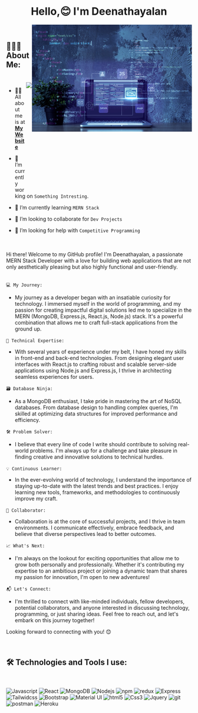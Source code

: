 <h1 align="center">Hello,😊 I'm Deenathayalan</h1>



<div align="center">
  <img src ="./banner.jpg" height="290px" align="right" />
  
</div>

 <br/>

## 👨🏻‍💻 About Me:
 <br/>

<img  src="./sidebar.jpg" height="290px" align="right" />

- 🙋‍♂️ All about me is at **[My Website](https://thayalan.netlify.app)**

- 🔭 I’m currently working on `Something Intresting`.

- 🌱 I’m currently learning `MERN Stack`

- 👯 I’m looking to collaborate for `Dev Projects`

- 🤔 I’m looking for help with `Competitive Programming`

 <br/>
 <br/>
Hi there! Welcome to my GitHub profile! I'm Deenathayalan, a passionate MERN Stack Developer with a love for building web applications that are not only aesthetically pleasing but also highly functional and user-friendly.
 <br/>
 <br/>

 
`💻 My Journey:`
- My journey as a developer began with an insatiable curiosity for technology. I immersed myself in the world of programming, and my passion for creating impactful digital solutions led me to specialize in the MERN (MongoDB, Express.js, React.js, Node.js) stack. It's a powerful combination that allows me to craft full-stack applications from the ground up.


`🚀 Technical Expertise:`
- With several years of experience under my belt, I have honed my skills in front-end and back-end technologies. From designing elegant user interfaces with React.js to crafting robust and scalable server-side applications using Node.js and Express.js, I thrive in architecting seamless experiences for users.

 
`🗃️ Database Ninja:`
- As a MongoDB enthusiast, I take pride in mastering the art of NoSQL databases. From database design to handling complex queries, I'm skilled at optimizing data structures for improved performance and efficiency.

 
`🛠️ Problem Solver:`
- I believe that every line of code I write should contribute to solving real-world problems. I'm always up for a challenge and take pleasure in finding creative and innovative solutions to technical hurdles.

 
`💡 Continuous Learner:`
- In the ever-evolving world of technology, I understand the importance of staying up-to-date with the latest trends and best practices. I enjoy learning new tools, frameworks, and methodologies to continuously improve my craft.

 
`🤝 Collaborator:`
- Collaboration is at the core of successful projects, and I thrive in team environments. I communicate effectively, embrace feedback, and believe that diverse perspectives lead to better outcomes.

 
`📈 What's Next:`
- I'm always on the lookout for exciting opportunities that allow me to grow both personally and professionally. Whether it's contributing my expertise to an ambitious project or joining a dynamic team that shares my passion for innovation, I'm open to new adventures!

 
`📬 Let's Connect:`
- I'm thrilled to connect with like-minded individuals, fellow developers, potential collaborators, and anyone interested in discussing technology, programming, or just sharing ideas. Feel free to reach out, and let's embark on this journey together!

Looking forward to connecting with you! 😊

 <br/>

## 🛠️ Technologies and Tools I use:
 <br/>

<p>
<img alt="Javascript" src="https://img.shields.io/badge/JavaScript-323330?style=for-the-badge&logo=javascript&logoColor=F7DF1E"  height="25px"/>
<img alt="React" src="https://img.shields.io/badge/React-20232A?style=for-the-badge&logo=react&logoColor=61DAFB" height="25px"/>
<img alt="MongoDB" src="https://img.shields.io/badge/-MongoDB-13aa52?style=flat-square&logo=mongodb&logoColor=white"  height="25px"/>
<img alt="Nodejs" src="https://img.shields.io/badge/-Nodejs-43853d?style=flat-square&logo=Node.js&logoColor=white"  height="25px"/>
<img alt="npm" src="https://img.shields.io/badge/NPM-%23000000.svg?style=for-the-badge&logo=npm&logoColor=white" height="25px"/>
<img alt="redux" src="https://img.shields.io/badge/-Redux-764ABC?style=flat-square&logo=redux&logoColor=white" height="25px"/>
 <img alt="Express" src="https://img.shields.io/badge/express.js-%23404d59.svg?style=for-the-badge&logo=express&logoColor=%2361DAFB" height="25px"/>
<img alt="Tailwidcss" src="https://img.shields.io/badge/Tailwind_CSS-38B2AC?style=for-the-badge&logo=tailwind-css&logoColor=white" height="25px"/>
<img alt="Bootstrap" src="https://img.shields.io/badge/Bootstrap-563D7C?style=for-the-badge&logo=bootstrap&logoColor=white" height="25px"/>
<img alt="Material UI" src="https://img.shields.io/badge/Material--UI-0081CB?style=for-the-badge&logo=material-ui&logoColor=white" height="25px"/>
<img alt="html5" src="https://img.shields.io/badge/HTML5-E34F26?style=for-the-badge&logo=html5&logoColor=white" height="25px"/>
<img alt="Css3" src="https://img.shields.io/badge/CSS3-1572B6?style=for-the-badge&logo=css3&logoColor=white" height="25px"/>
<img alt="Jquery" src="https://img.shields.io/badge/jquery-%230769AD.svg?style=for-the-badge&logo=jquery&logoColor=white" height="25px"/>
<img alt="git" src="https://img.shields.io/badge/-Git-F05032?style=flat-square&logo=git&logoColor=white" height="25px"/>
 <img alt="postman" src="https://img.shields.io/badge/-Postman-00C7B7?style=flat-square&logo=postman&logoColor=white" height="25px"/>
 <img alt="Heroku" src="https://img.shields.io/badge/-Heroku-430098?style=flat-square&logo=heroku&logoColor=white" height="25px"/>
</p>

<!-- ## ❤️ Let's get connected:

<p>  <a href="#" target="_blank"><img alt="LinkedIn" src="https://img.shields.io/badge/linkedin-%230077B5.svg?&style=for-the-badge&logo=linkedin&logoColor=white"  height="30px"/></a>  <a href="" target="_blank"><img alt="Instagram" src="https://img.shields.io/badge/Instagram-E4405F?style=for-the-badge&logo=instagram&logoColor=white"  height="30px"/></a>
</p> -->
